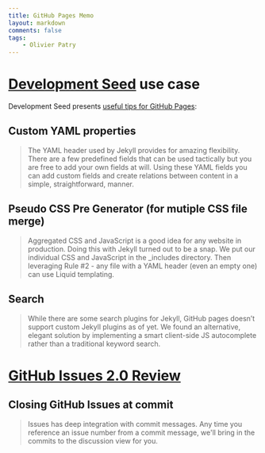 ```yaml
---
title: GitHub Pages Memo
layout: markdown
comments: false
tags:
	- Olivier Patry
---
```

# [Development Seed](http://developmentseed.org/) use case
Development Seed presents [useful tips for GitHub Pages](http://developmentseed.org/blog/2011/09/09/jekyll-github-pages/):

## Custom YAML properties
> The YAML header used by Jekyll provides for amazing flexibility. There are a few predefined fields that can be used tactically but you are free to add your own fields at will. Using these YAML fields you can add custom fields and create relations between content in a simple, straightforward, manner.

## Pseudo CSS Pre Generator (for mutiple CSS file merge)
> Aggregated CSS and JavaScript is a good idea for any website in production. Doing this with Jekyll turned out to be a snap. We put our individual CSS and JavaScript in the _includes directory. Then leveraging Rule #2 - any file with a YAML header (even an empty one) can use Liquid templating.

## Search
> While there are some search plugins for Jekyll, GitHub pages doesn’t support custom Jekyll plugins as of yet. We found an alternative, elegant solution by implementing a smart client-side JS autocomplete rather than a traditional keyword search.

# [GitHub Issues 2.0 Review](https://github.com/blog/831-issues-2-0-the-next-generation)

## Closing GitHub Issues at commit
> Issues has deep integration with commit messages. Any time you reference an issue number from a commit message, we'll bring in the commits to the discussion view for you.
